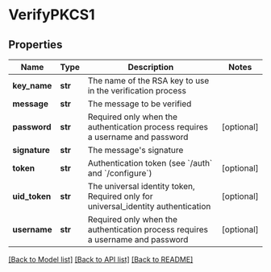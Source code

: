 # VerifyPKCS1

## Properties
Name | Type | Description | Notes
------------ | ------------- | ------------- | -------------
**key_name** | **str** | The name of the RSA key to use in the verification process | 
**message** | **str** | The message to be verified | 
**password** | **str** | Required only when the authentication process requires a username and password | [optional] 
**signature** | **str** | The message&#39;s signature | 
**token** | **str** | Authentication token (see &#x60;/auth&#x60; and &#x60;/configure&#x60;) | [optional] 
**uid_token** | **str** | The universal identity token, Required only for universal_identity authentication | [optional] 
**username** | **str** | Required only when the authentication process requires a username and password | [optional] 

[[Back to Model list]](../README.md#documentation-for-models) [[Back to API list]](../README.md#documentation-for-api-endpoints) [[Back to README]](../README.md)


